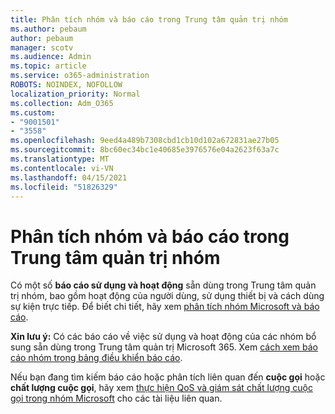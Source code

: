 ```yaml
---
title: Phân tích nhóm và báo cáo trong Trung tâm quản trị nhóm
ms.author: pebaum
author: pebaum
manager: scotv
ms.audience: Admin
ms.topic: article
ms.service: o365-administration
ROBOTS: NOINDEX, NOFOLLOW
localization_priority: Normal
ms.collection: Adm_O365
ms.custom:
- "9001501"
- "3558"
ms.openlocfilehash: 9eed4a489b7308cbd1cb10d102a672831ae27b05
ms.sourcegitcommit: 8bc60ec34bc1e40685e3976576e04a2623f63a7c
ms.translationtype: MT
ms.contentlocale: vi-VN
ms.lasthandoff: 04/15/2021
ms.locfileid: "51826329"
---
```

# <a name="teams-analytics-and-reports-in-the-teams-admin-center"></a>Phân tích nhóm và báo cáo trong Trung tâm quản trị nhóm

Có một số **báo cáo sử dụng và hoạt động** sẵn dùng trong Trung tâm quản trị nhóm, bao gồm hoạt động của người dùng, sử dụng thiết bị và cách dùng sự kiện trực tiếp. Để biết chi tiết, hãy xem [phân tích nhóm Microsoft và báo cáo](https://docs.microsoft.com/microsoftteams/teams-analytics-and-reports/teams-reporting-reference).

**Xin lưu ý:** Có các báo cáo về việc sử dụng và hoạt động của các nhóm bổ sung sẵn dùng trong Trung tâm quản trị Microsoft 365. Xem [cách xem báo cáo nhóm trong bảng điều khiển báo cáo](https://docs.microsoft.com/microsoftteams/teams-activity-reports#how-to-view-the-teams-reports-in-the-reports-dashboard).

Nếu bạn đang tìm kiếm báo cáo hoặc phân tích liên quan đến **cuộc gọi** hoặc **chất lượng cuộc gọi**, hãy xem [thực hiện QoS và giám sát chất lượng cuộc gọi trong nhóm Microsoft](https://docs.microsoft.com/microsoftteams/monitor-call-quality-qos) cho các tài liệu liên quan.

